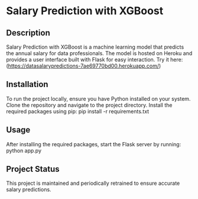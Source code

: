 # Salary Prediction with XGBoost

## Description
Salary Prediction with XGBoost is a machine learning model that predicts the annual salary for data professionals. The model is hosted on Heroku and provides a user interface built with Flask for easy interaction.
Try it here: (https://datasalarypredictions-7ae69770bd00.herokuapp.com/)

## Installation
To run the project locally, ensure you have Python installed on your system. Clone the repository and navigate to the project directory. Install the required packages using pip: pip install -r requirements.txt

## Usage
After installing the required packages, start the Flask server by running: python app.py


## Project Status
This project is  maintained and periodically retrained to ensure accurate salary predictions.
